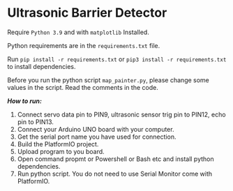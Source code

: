 # Ultrasonic Barrier Detector

Require `Python 3.9` and with `matplotlib` Installed.

Python requirements are in the `requirements.txt` file.

Run `pip install -r requirements.txt` or `pip3 install -r requirements.txt` to install dependencies.

Before you run the python script `map_painter.py`, please change some values in the script. Read the comments in the code.

***How to run:***
1. Connect servo data pin to PIN9, ultrasonic sensor trig pin to PIN12, echo pin to PIN13.
2. Connect your Arduino UNO board with your computer.
3. Get the serial port name you have used for connection.
4. Build the PlatformIO project.
5. Upload program to you board.
6. Open command propmt or Powershell or Bash etc and install python dependencies. 
7. Run python script. You do not need to use Serial Monitor come with PlatformIO.
